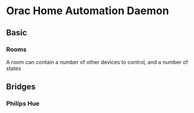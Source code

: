 # Orac Home Automation Daemon

## Basic 

### Rooms

A room can contain a number of other devices to control, and a number of states

## Bridges

### Philips Hue

